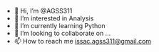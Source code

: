- 👋 Hi, I’m @AGSS311
- 👀 I’m interested in Analysis
- 🌱 I’m currently learning Python
- 💞️ I’m looking to collaborate on ...
- 📫 How to reach me issac.agss311@gmail.com

<!---
AGSS311/AGSS311 is a ✨ special ✨ repository because its `README.md` (this file) appears on your GitHub profile.
You can click the Preview link to take a look at your changes.
--->
